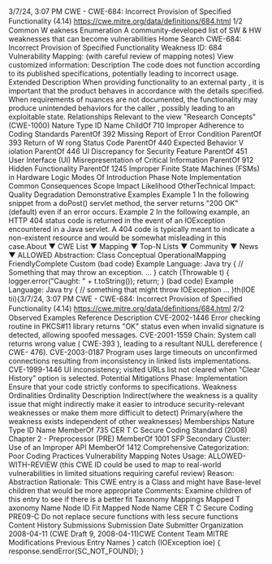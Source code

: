 3/7/24, 3:07 PM CWE - CWE-684: Incorrect Provision of Speciﬁed Functionality (4.14)
https://cwe.mitre.org/data/deﬁnitions/684.html 1/2
Common W eakness Enumeration
A community-developed list of SW & HW weaknesses that can become
vulnerabilities
Home Search
CWE-684: Incorrect Provision of Specified Functionality
Weakness ID: 684
Vulnerability Mapping: (with careful review of mapping notes)
View customized information:
 Description
The code does not function according to its published specifications, potentially leading to incorrect usage.
 Extended Description
When providing functionality to an external party , it is important that the product behaves in accordance with the details specified.
When requirements of nuances are not documented, the functionality may produce unintended behaviors for the caller , possibly
leading to an exploitable state.
 Relationships
 Relevant to the view "Research Concepts" (CWE-1000)
Nature Type ID Name
ChildOf 710 Improper Adherence to Coding Standards
ParentOf 392 Missing Report of Error Condition
ParentOf 393 Return of W rong Status Code
ParentOf 440 Expected Behavior V iolation
ParentOf 446 UI Discrepancy for Security Feature
ParentOf 451 User Interface (UI) Misrepresentation of Critical Information
ParentOf 912 Hidden Functionality
ParentOf 1245 Improper Finite State Machines (FSMs) in Hardware Logic
 Modes Of Introduction
Phase Note
Implementation
 Common Consequences
Scope Impact Likelihood
OtherTechnical Impact: Quality Degradation
 Demonstrative Examples
Example 1
In the following snippet from a doPost() servlet method, the server returns "200 OK" (default) even if an error occurs.
Example 2
In the following example, an HTTP 404 status code is returned in the event of an IOException encountered in a Java servlet. A 404
code is typically meant to indicate a non-existent resource and would be somewhat misleading in this case.About ▼ CWE List ▼ Mapping ▼ Top-N Lists ▼ Community ▼ News ▼
ALLOWED
Abstraction: Class
Conceptual OperationalMapping
FriendlyComplete Custom
(bad code) Example Language: Java 
try {
// Something that may throw an exception.
...
} catch (Throwable t) {
logger.error("Caught: " + t.toString());
return;
}
(bad code) Example Language: Java 
try {
// something that might throw IOException
...
}th(IOE tii){3/7/24, 3:07 PM CWE - CWE-684: Incorrect Provision of Speciﬁed Functionality (4.14)
https://cwe.mitre.org/data/deﬁnitions/684.html 2/2
 Observed Examples
Reference Description
CVE-2002-1446 Error checking routine in PKCS#11 library returns "OK" status even when invalid signature is detected,
allowing spoofed messages.
CVE-2001-1559 Chain: System call returns wrong value ( CWE-393 ), leading to a resultant NULL dereference ( CWE-
476).
CVE-2003-0187 Program uses large timeouts on unconfirmed connections resulting from inconsistency in linked lists
implementations.
CVE-1999-1446 UI inconsistency; visited URLs list not cleared when "Clear History" option is selected.
 Potential Mitigations
Phase: Implementation
Ensure that your code strictly conforms to specifications.
 Weakness Ordinalities
Ordinality Description
Indirect(where the weakness is a quality issue that might indirectly make it easier to introduce security-relevant weaknesses or make
them more difficult to detect)
Primary(where the weakness exists independent of other weaknesses)
 Memberships
Nature Type ID Name
MemberOf 735 CER T C Secure Coding Standard (2008) Chapter 2 - Preprocessor (PRE)
MemberOf 1001 SFP Secondary Cluster: Use of an Improper API
MemberOf 1412 Comprehensive Categorization: Poor Coding Practices
 Vulnerability Mapping Notes
Usage: ALLOWED-WITH-REVIEW
(this CWE ID could be used to map to real-world vulnerabilities in limited situations requiring careful review)
Reason: Abstraction
Rationale:
This CWE entry is a Class and might have Base-level children that would be more appropriate
Comments:
Examine children of this entry to see if there is a better fit
 Taxonomy Mappings
Mapped T axonomy Name Node ID Fit Mapped Node Name
CER T C Secure Coding PRE09-C Do not replace secure functions with less secure functions
 Content History
 Submissions
Submission Date Submitter Organization
2008-04-11
(CWE Draft 9, 2008-04-11)CWE Content Team MITRE
 Modifications
 Previous Entry Names
} catch (IOException ioe) {
response.sendError(SC\_NOT\_FOUND);
}